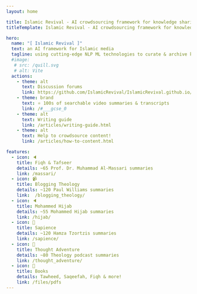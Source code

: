 ```yaml
---
layout: home

title: Islamic Revival - AI crowdsourcing framework for knowledge sharing & archiving
titleTemplate: Islamic Revival - AI crowdsourcing framework for knowledge sharing & archiving

hero:
  name: "[ Islamic Revival ]"
  text: an AI framework for Islamic media 
  tagline: using cutting-edge NLP ML technologies to curate & archive knowledge
  #image:
   # src: /quill.svg
   # alt: Vite
  actions:
    - theme: alt
      text: Discussion forums
      link: https://github.com/IslamicRevival/IslamicRevival.github.io/discussions/1
    - theme: brand
      text: ⭐ 100s of searchable video summaries & transcripts
      link: /#___gcse_0
    - theme: alt
      text: Writing guide
      link: /articles/writing-guide.html
    - theme: alt
      text: Help to crowdsource content!
      link: /articles/how-to-content.html

features:
  - icon: 🔈
    title: Fiqh & Tafseer
    details: ~65 Prof. Dr. Muhammad Al-Massari summaries
    link: /massari/
  - icon: 📹
    title: Blogging Theology
    details: ~120 Paul Williams summaries
    link:  /blogging_theology/
  - icon: 🔈
    title: Mohammed Hijab
    details: ~55 Mohammed Hijab summaries
    link: /hijab/
  - icon: 🙌
    title: Sapience
    details: ~120 Hamza Tzortzis summaries
    link: /sapience/
  - icon: 🙌
    title: Thought Adventure
    details: ~80 Theology podcast summaries
    link: /thought_adventure/
  - icon: 📕
    title: Books
    details: Tawheed, Saqeefah, Fiqh & more!
    link: /files/pdfs
---
```


<script setup>
import { withBase } from 'vitepress'
</script>

<style>
.item {
  max-width: 20%;
}
.VPHero {
  margin: auto;
  align-content: center;
  float: right;
  width: 90%;
}

.actions {
  margin: auto;
  width: 95%;
  align-content: center;
  float: right;
}

.comments-container {
  margin: auto;
  width: 80%;
  align-content: center;
  float: center;
}

.gstl_50 {
  color: black;
  color-scheme: dark;
}

.gsc-control-cse {
background-color: #545454 !important;
}

</style>
